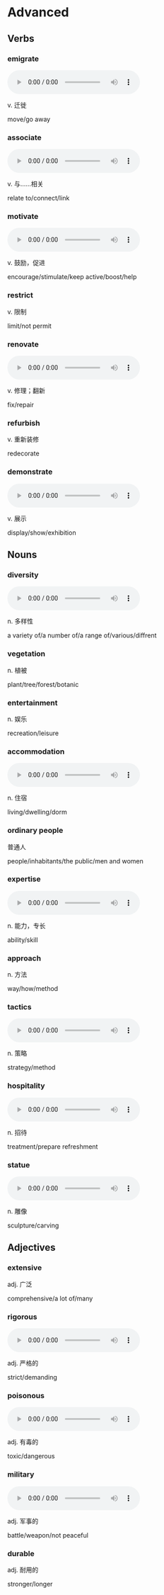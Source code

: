 # Advanced

## Verbs

### emigrate
<audio controls>
  <source src="https://dict.youdao.com/dictvoice?audio=emigrate&type=2" type="audio/mpeg">
  Your browser does not support the audio tag.
</audio>

v. 迁徙

move/go away

### associate
<audio controls>
  <source src="https://dict.youdao.com/dictvoice?audio=associate&type=2" type="audio/mpeg">
  Your browser does not support the audio tag.
</audio>

v. 与……相关

relate to/connect/link

### motivate
<audio controls>
  <source src="https://dict.youdao.com/dictvoice?audio=motivate&type=2" type="audio/mpeg">
  Your browser does not support the audio tag.
</audio>

v. 鼓励，促进

encourage/stimulate/keep active/boost/help

### restrict
v. 限制

limit/not permit

### renovate
<audio controls>
  <source src="https://dict.youdao.com/dictvoice?audio=renovate&type=2" type="audio/mpeg">
  Your browser does not support the audio tag.
</audio>

v. 修理；翻新

fix/repair

### refurbish
v. 重新装修

redecorate

### demonstrate
<audio controls>
  <source src="https://dict.youdao.com/dictvoice?audio=demonstrate&type=2" type="audio/mpeg">
  Your browser does not support the audio tag.
</audio>

v. 展示

display/show/exhibition

## Nouns

### diversity
<audio controls>
  <source src="https://dict.youdao.com/dictvoice?audio=diversity&type=2" type="audio/mpeg">
  Your browser does not support the audio tag.
</audio>

n. 多样性

a variety of/a number of/a range of/various/diffrent

### vegetation
n. 植被

plant/tree/forest/botanic

### entertainment
n. 娱乐

recreation/leisure

### accommodation
<audio controls>
  <source src="https://dict.youdao.com/dictvoice?audio=accommodation&type=2" type="audio/mpeg">
  Your browser does not support the audio tag.
</audio>

n. 住宿

living/dwelling/dorm

### ordinary people
普通人

people/inhabitants/the public/men and women

### expertise
<audio controls>
  <source src="https://dict.youdao.com/dictvoice?audio=expertise&type=2" type="audio/mpeg">
  Your browser does not support the audio tag.
</audio>

n. 能力，专长

ability/skill

### approach
n. 方法

way/how/method

### tactics
<audio controls>
  <source src="https://dict.youdao.com/dictvoice?audio=tactics&type=2" type="audio/mpeg">
  Your browser does not support the audio tag.
</audio>

n. 策略

strategy/method

### hospitality
<audio controls>
  <source src="https://dict.youdao.com/dictvoice?audio=hospitality&type=2" type="audio/mpeg">
  Your browser does not support the audio tag.
</audio>

n. 招待

treatment/prepare refreshment

### statue
<audio controls>
  <source src="https://dict.youdao.com/dictvoice?audio=statue&type=2" type="audio/mpeg">
  Your browser does not support the audio tag.
</audio>

n. 雕像

sculpture/carving

## Adjectives

### extensive
adj. 广泛

comprehensive/a lot of/many

### rigorous
<audio controls>
  <source src="https://dict.youdao.com/dictvoice?audio=rigorous&type=2" type="audio/mpeg">
  Your browser does not support the audio tag.
</audio>

adj. 严格的

strict/demanding

### poisonous
<audio controls>
  <source src="https://dict.youdao.com/dictvoice?audio=poisonous&type=2" type="audio/mpeg">
  Your browser does not support the audio tag.
</audio>

adj. 有毒的

toxic/dangerous

### military
<audio controls>
  <source src="https://dict.youdao.com/dictvoice?audio=military&type=2" type="audio/mpeg">
  Your browser does not support the audio tag.
</audio>

adj. 军事的

battle/weapon/not peaceful

### durable
adj. 耐用的

stronger/longer
